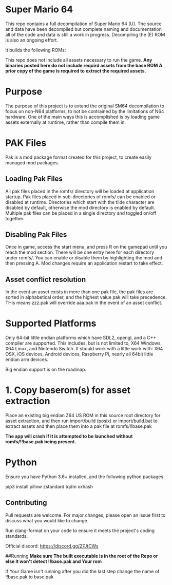 # Super Mario 64

This repo contains a full decompilation of Super Mario 64 (U).
The source and data have been decompiled but complete naming and documentation
all of the code and data is still a work in progress. Decompiling the (E) ROM
is also an ongoing effort.

It builds the following ROMs:

This repo does not include all assets necessary to run the game.
**Any binaries posted here do not include requird assets from the base ROM
A prior copy of the game is required to extract the required assets.**

# Purpose

The purpose of this project is to extend the original SM64 decompilation to focus on non-N64 platforms, to not be contrained by the limitations of N64 hardware.  One of the main ways this is accomplished is by loading game assets externally at runtime, rather than compile them in.

# PAK Files

Pak is a mod package format created for this project, to create easily managed mod packages.

## Loading Pak Files
All pak files placed in the romfs/ directory will be loaded at application startup.  Pak files placed in sub-directories of romfs/ can be enabled or disabled at runtime.  Directories which start with the tilde character are disabled by default, otherwise the mod directory is enabled by default.  Multiple pak files can be placed in a single directory and toggled on/off together.

## Disabling Pak Files
Once in game, access the start menu, and press R on the gamepad until you reach the mod section.  There will be one entry here for each directory under romfs/.  You can enable or disable them by highlighting the mod and then pressing A.  Mod changes require an application restart to take effect.

## Asset conflict resolution
In the event an asset exists in more than one pak file, the pak files are sorted in alphabetical order, and the highest value pak will take precedence.  THis means zzz.pak will override aaa.pak in the event of an asset conflict.

# Supported Platforms
Only 64-bit little endian platforms which have SDL2, opengl, and a C++ compiler are supported.  This includes, but is not limited to, X64 Windows, X64 Linux, and Nintendo Switch.  It should work with a little work with: X64 OSX, iOS devices, Android devices, Raspberry Pi, nearly all 64bit little endian arm devices.

Big endian support is on the roadmap.

# 1. Copy baserom(s) for asset extraction

Place an existing big endian Z64 US ROM in this source root directory for asset extraction, and then run import/build (posix) or import/build.bat to extract assets and then place them into a pak file at romfs/!!base.pak

**The app will crash if it is attempted to be launched without romfs/!!base.pak being present.**

# Python 
Ensure you have Python 3.6+ installed, and the following python packages:

pip3 install pillow zstandard tqdm xxhash


## Contributing

Pull requests are welcome. For major changes, please open an issue first to
discuss what you would like to change.

Run clang-format on your code to ensure it meets the project's coding standards.

Official discord: https://discord.gg/27JtCWs

##Running 
**Make sure The built executable is in the root of the Repo or else It won't detect !!base.pak and Your rom**

If Your Game isn't running after you did the last step change the name of !!base.pak to base.pak 